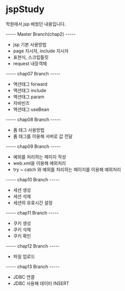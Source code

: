 # jspStudy
학원에서 jsp 배웠던 내용입니다.

----- Master Branch(chap2) -----
* jsp 기본 사용방법
* page 지시자, include 지시자
* 표현식, 스크립틀릿
* request 내장객체

----- chap07 Branch -----
* 액션태그 forward
* 액션태그 include
* 액션태그 param
* 자바빈즈
* 액션태그 useBean

----- chap08 Branch -----
* 폼 태그 사용방법
* 폼 태그를 이용해 서버로 값 전달

----- chap09 Branch -----
* 예외를 처리하는 페이지 작성
* web.xml을 이용해 예외처리
* try ~ catch 와 예외를 처리하는 페이지를 이용해 예외처리

----- chap10 Branch -----
* 세션 생성
* 세션 삭제
* 세션의 유효시간 설정

----- chap11 Branch -----
* 쿠키 생성
* 쿠키 삭제
* 쿠키 확인

----- chap12 Branch -----
* 파일 업로드

----- chap13 Branch -----
* JDBC 연결
* JDBC 사용해 데이터 INSERT
